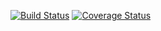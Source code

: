 [![Build Status](https://travis-ci.com/waellaataoui/express-api-template.svg?token=M7XsM8MsTABzarfXkvAx&branch=master)](https://travis-ci.com/waellaataoui/express-api-template)
[![Coverage Status](https://coveralls.io/repos/github/waellaataoui/express-api-template/badge.svg?branch=master)](https://coveralls.io/github/waellaataoui/express-api-template?branch=master)
